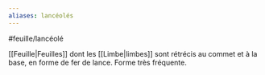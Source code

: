 ```yaml
---
aliases: lancéolés
---
```

#feuille/lancéolé 

[[Feuille|Feuilles]] dont les [[Limbe|limbes]] sont rétrécis au commet et à la base, en forme de fer de lance.
Forme très fréquente.
